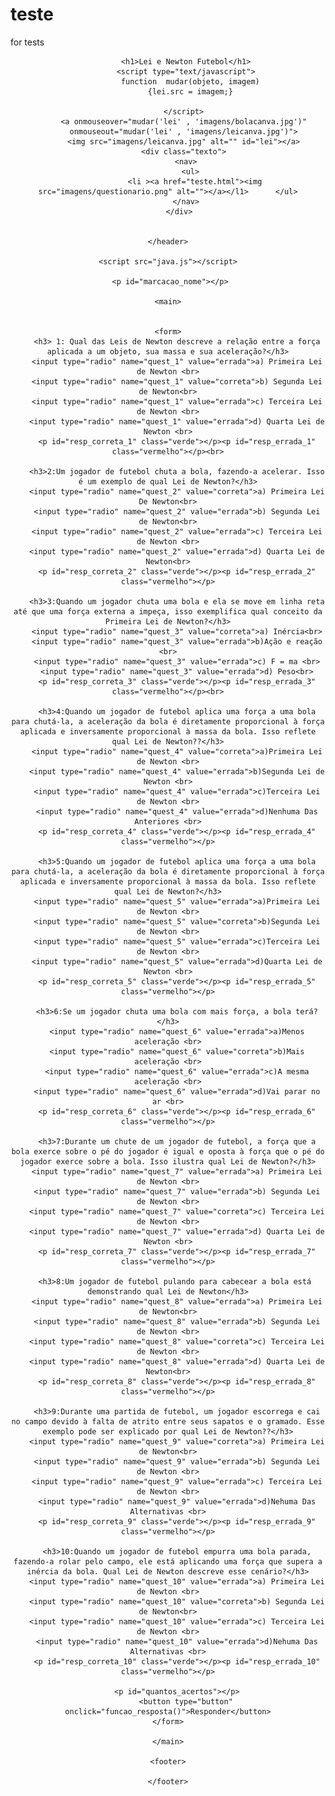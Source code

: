 # teste
for tests
<header>
        
            <h1>Lei e Newton Futebol</h1>
            <script type="text/javascript">
              function  mudar(objeto, imagem)
              {lei.src = imagem;}
              
           </script>
           <a onmouseover="mudar('lei' , 'imagens/bolacanva.jpg')"
           onmouseout="mudar('lei' , 'imagens/leicanva.jpg')">
           <img src="imagens/leicanva.jpg" alt="" id="lei"></a>
           <div class="texto">
            <nav>
              <ul>
                <li ><a href="teste.html"><img src="imagens/questionario.png" alt=""></a></l1>      </ul>
            </nav>
          </div> 
          
          
    </header>

    <script src="java.js"></script>

      <p id="marcacao_nome"></p> 

    <main>

    
    <form>
        <h3> 1: Qual das Leis de Newton descreve a relação entre a força aplicada a um objeto, sua massa e sua aceleração?</h3>
        <input type="radio" name="quest_1" value="errada">a) Primeira Lei de Newton <br>
        <input type="radio" name="quest_1" value="correta">b) Segunda Lei de Newton<br>
        <input type="radio" name="quest_1" value="errada">c) Terceira Lei de Newton <br>
        <input type="radio" name="quest_1" value="errada">d) Quarta Lei de Newton <br>
        <p id="resp_correta_1" class="verde"></p><p id="resp_errada_1" class="vermelho"></p><br>

        <h3>2:Um jogador de futebol chuta a bola, fazendo-a acelerar. Isso é um exemplo de qual Lei de Newton?</h3>
        <input type="radio" name="quest_2" value="correta">a) Primeira Lei De Newton<br>
        <input type="radio" name="quest_2" value="errada">b) Segunda Lei de Newton<br>
        <input type="radio" name="quest_2" value="errada">c) Terceira Lei de Newton <br>
        <input type="radio" name="quest_2" value="errada">d) Quarta Lei de Newton<br>
        <p id="resp_correta_2" class="verde"></p><p id="resp_errada_2" class="vermelho"></p>

        <h3>3:Quando um jogador chuta uma bola e ela se move em linha reta até que uma força externa a impeça, isso exemplifica qual conceito da Primeira Lei de Newton?</h3>
        <input type="radio" name="quest_3" value="correta">a) Inércia<br>
        <input type="radio" name="quest_3" value="errada">b)Ação e reação <br>
        <input type="radio" name="quest_3" value="errada">c) F = ma <br>
        <input type="radio" name="quest_3" value="errada">d) Peso<br>
        <p id="resp_correta_3" class="verde"></p><p id="resp_errada_3" class="vermelho"></p><br>

        <h3>4:Quando um jogador de futebol aplica uma força a uma bola para chutá-la, a aceleração da bola é diretamente proporcional à força aplicada e inversamente proporcional à massa da bola. Isso reflete qual Lei de Newton??</h3>
        <input type="radio" name="quest_4" value="correta">a)Primeira Lei de Newton <br>
        <input type="radio" name="quest_4" value="errada">b)Segunda Lei de Newton <br>
        <input type="radio" name="quest_4" value="errada">c)Terceira Lei de Newton <br>
        <input type="radio" name="quest_4" value="errada">d)Nenhuma Das Anteriores <br>
        <p id="resp_correta_4" class="verde"></p><p id="resp_errada_4" class="vermelho"></p>

        <h3>5:Quando um jogador de futebol aplica uma força a uma bola para chutá-la, a aceleração da bola é diretamente proporcional à força aplicada e inversamente proporcional à massa da bola. Isso reflete qual Lei de Newton?</h3>
        <input type="radio" name="quest_5" value="errada">a)Primeira Lei de Newton <br>
        <input type="radio" name="quest_5" value="correta">b)Segunda Lei de Newton <br>
        <input type="radio" name="quest_5" value="errada">c)Terceira Lei de Newton <br>
        <input type="radio" name="quest_5" value="errada">d)Quarta Lei de Newton <br>
        <p id="resp_correta_5" class="verde"></p><p id="resp_errada_5" class="vermelho"></p>

        <h3>6:Se um jogador chuta uma bola com mais força, a bola terá?</h3>
        <input type="radio" name="quest_6" value="errada">a)Menos aceleração <br>
        <input type="radio" name="quest_6" value="correta">b)Mais aceleração <br>
        <input type="radio" name="quest_6" value="errada">c)A mesma aceleração <br>
        <input type="radio" name="quest_6" value="errada">d)Vai parar no ar <br>
        <p id="resp_correta_6" class="verde"></p><p id="resp_errada_6" class="vermelho"></p>
        
        <h3>7:Durante um chute de um jogador de futebol, a força que a bola exerce sobre o pé do jogador é igual e oposta à força que o pé do jogador exerce sobre a bola. Isso ilustra qual Lei de Newton?</h3>
        <input type="radio" name="quest_7" value="errada">a) Primeira Lei de Newton <br>
        <input type="radio" name="quest_7" value="errada">b) Segunda Lei de Newton <br>
        <input type="radio" name="quest_7" value="correta">c) Terceira Lei de Newton <br>
        <input type="radio" name="quest_7" value="errada">d) Quarta Lei de Newton <br>
        <p id="resp_correta_7" class="verde"></p><p id="resp_errada_7" class="vermelho"></p>

       <h3>8:Um jogador de futebol pulando para cabecear a bola está demonstrando qual Lei de Newton</h3>
        <input type="radio" name="quest_8" value="errada">a) Primeira Lei de Newton<br>
        <input type="radio" name="quest_8" value="errada">b) Segunda Lei de Newton <br>
        <input type="radio" name="quest_8" value="correta">c) Terceira Lei de Newton <br>
        <input type="radio" name="quest_8" value="errada">d) Quarta Lei de Newton<br>
        <p id="resp_correta_8" class="verde"></p><p id="resp_errada_8" class="vermelho"></p>

        <h3>9:Durante uma partida de futebol, um jogador escorrega e cai no campo devido à falta de atrito entre seus sapatos e o gramado. Esse exemplo pode ser explicado por qual Lei de Newton??</h3>
        <input type="radio" name="quest_9" value="correta">a) Primeira Lei de Newton<br>
        <input type="radio" name="quest_9" value="errada">b) Segunda Lei de Newton <br>
        <input type="radio" name="quest_9" value="errada">c) Terceira Lei de Newton <br>
        <input type="radio" name="quest_9" value="errada">d)Nehuma Das Alternativas <br>
        <p id="resp_correta_9" class="verde"></p><p id="resp_errada_9" class="vermelho"></p>

        <h3>10:Quando um jogador de futebol empurra uma bola parada, fazendo-a rolar pelo campo, ele está aplicando uma força que supera a inércia da bola. Qual Lei de Newton descreve esse cenário?</h3>
        <input type="radio" name="quest_10" value="errada">a) Primeira Lei de Newton <br>
        <input type="radio" name="quest_10" value="correta">b) Segunda Lei de Newton<br>
        <input type="radio" name="quest_10" value="errada">c) Terceira Lei de Newton <br>
        <input type="radio" name="quest_10" value="errada">d)Nehuma Das Alternativas <br>
        <p id="resp_correta_10" class="verde"></p><p id="resp_errada_10" class="vermelho"></p>

        <p id="quantos_acertos"></p>
            <button type="button" onclick="funcao_resposta()">Responder</button>
    </form>

    </main>

    <footer>
        
    </footer>
</body>
</html>